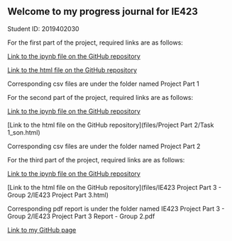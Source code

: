 ## Welcome to my progress journal for IE423

Student ID: 2019402030

For the first part of the project, required links are as follows:

[Link to the ipynb file on the GitHub repository](https://github.com/BU-IE-423/fall-23-esratheeng/blob/main/files/Project%20Part%201/Project_part1.ipynb)

[Link to the html file on the GitHub repository](files/Project_part1.html)

Corresponding csv files are under the folder named Project Part 1

For the second part of the project, required links are as follows:

[Link to the ipynb file on the GitHub repository](https://github.com/BU-IE-423/fall-23-esratheeng/blob/main/files/Project%20Part%202/Task%201_son.ipynb)

[Link to the html file on the GitHub repository](files/Project Part 2/Task 1_son.html)

Corresponding csv files are under the folder named Project Part 2

For the third part of the project, required links are as follows:

[Link to the ipynb file on the GitHub repository](https://github.com/BU-IE-423/fall-23-esratheeng/blob/main/files/IE423%20Project%20Part%203%20-%20Group%202/Project%20Part%203%20-%20Jupyter%20Notebook%20and%20Images/IE423%20Project%20Part%203.ipynb)

[Link to the html file on the GitHub repository](files/IE423 Project Part 3 - Group 2/IE423 Project Part 3.html)

Corresponding pdf report is under the folder named IE423 Project Part 3 - Group 2/IE423 Project Part 3 Report - Group 2.pdf


[Link to my GitHub page](https://bu-ie-423.github.io/fall-23-esratheeng/)
